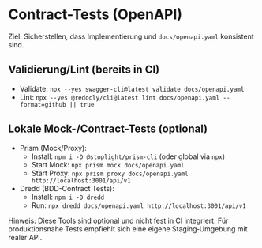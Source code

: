 # Contract-Tests (OpenAPI)

Ziel: Sicherstellen, dass Implementierung und `docs/openapi.yaml` konsistent sind.

## Validierung/Lint (bereits in CI)
- Validate: `npx --yes swagger-cli@latest validate docs/openapi.yaml`
- Lint: `npx --yes @redocly/cli@latest lint docs/openapi.yaml --format=github || true`

## Lokale Mock-/Contract-Tests (optional)
- Prism (Mock/Proxy):
  - Install: `npm i -D @stoplight/prism-cli` (oder global via `npx`)
  - Start Mock: `npx prism mock docs/openapi.yaml`
  - Start Proxy: `npx prism proxy docs/openapi.yaml http://localhost:3001/api/v1`
- Dredd (BDD-Contract Tests):
  - Install: `npm i -D dredd`
  - Run: `npx dredd docs/openapi.yaml http://localhost:3001/api/v1`

Hinweis: Diese Tools sind optional und nicht fest in CI integriert. Für produktionsnahe Tests empfiehlt sich eine eigene Staging‑Umgebung mit realer API.

